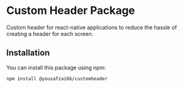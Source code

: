 
# Custom Header Package

Custom header for react-native applications to reduce the hassle of creating a header for each screen.

## Installation

You can install this package using npm:

```bash
npm install @yousafzai66/customheader

